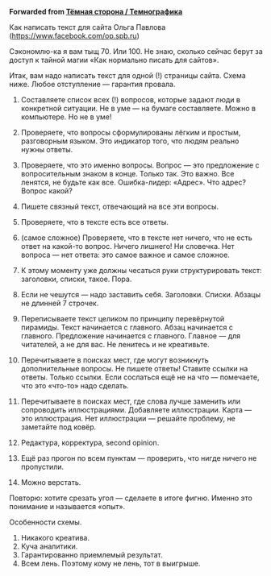 **Forwarded from [Тёмная сторона / Темнографика](https://t.me/temno/1555)**

Как написать текст для сайта
Ольга Павлова (https://www.facebook.com/op.spb.ru)

Сэкономлю-ка я вам тыщ 70. Или 100. Не знаю, сколько сейчас берут за доступ к тайной магии «Как нормально писать для сайтов».

Итак, вам надо написать текст для одной (!) страницы сайта.
Схема ниже.
Любое отступление — гарантия провала.

1. Составляете список всех (!) вопросов, которые задают люди в конкретной ситуации. Не в уме — на бумаге составляете. Можно в компьютере. Но не в уме!

2. Проверяете, что вопросы сформулированы лёгким и простым, разговорным языком. Это индикатор того, что людям реально нужны ответы.

3. Проверяете, что это именно вопросы. Вопрос — это предложение с вопросительным знаком в конце. Только так. Это важно. Все ленятся, не будьте как все. Ошибка-лидер: «Адрес». Что адрес? Вопрос какой?

4. Пишете связный текст, отвечающий на все эти вопросы.

5. Проверяете, что в тексте есть все ответы.

6. (самое сложное) Проверяете, что в тексте нет ничего, что не есть ответ на какой-то вопрос. Ничего лишнего! Ни словечка. Нет вопроса — нет ответа: это самое важное и самое сложное.

7. К этому моменту уже должны чесаться руки структурировать текст: заголовки, списки, такое. Пора.

8. Если не чешутся — надо заставить себя. Заголовки. Списки. Абзацы не длинней 7 строчек.

9. Переписываете текст целиком по принципу перевёрнутой пирамиды. Текст начинается с главного. Абзац начинается с главного. Предложение начинается с главного. Главное — для читателей, а не для вас. Не ленитесь и не креативьте.

10. Перечитываете в поисках мест, где могут возникнуть дополнительные вопросы. Не пишете ответы! Ставите ссылки на ответы. Только ссылки. Если сослаться ещё не на что — помечаете, что это «что-то» надо сделать.

11. Перечитываете в поисках мест, где слова лучше заменить или сопроводить иллюстрациями. Добавляете иллюстрации. Карта — это иллюстрация. Нет иллюстрации — решайте проблему, не заметайте под ковёр.

12. Редактура, корректура, second opinion.

13. Ещё раз прогон по всем пунктам — проверить, что нигде ничего не пропустили.

14. Можно верстать.

Повторю: хотите срезать угол — сделаете в итоге фигню.
Именно это понимание и называется «опыт».

Особенности схемы.
1. Никакого креатива.
2. Куча аналитики.
3. Гарантированно приемлемый результат.
4. Всем лень. Поэтому кому не лень, тот в выигрыше.